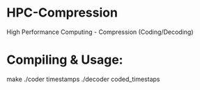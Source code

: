HPC-Compression
===============

High Performance Computing - Compression (Coding/Decoding)

Compiling & Usage:
==================
  make
  ./coder timestamps
  ./decoder coded_timestaps
